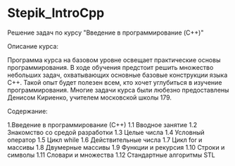 # Stepik_IntroCpp
Решение задач по курсу "Введение в программирование (C++)"

Описание курса:

Программа курса на базовом уровне освещает практические основы программирования. 
В ходе обучения предстоит решить множество небольших задач, охватывающих основные базовые конструкции языка C++. 
Такой опыт будет полезен всем, кто хочет углубиться в изучение программирования. 
Многие задачи курса были любезно предоставлены Денисом Кириенко, учителем московской школы 179.

Содержание:

1.Введение в программирование (С++)
1.1 Вводное занятие
1.2 Знакомство со средой разработки
1.3 Целые числа
1.4 Условный оператор
1.5 Цикл while 
1.6 Действительные числа
1.7 Цикл for и массивы
1.8 Двумерные массивы
1.9 Функции и рекурсия
1.10 Строки и символы
1.11 Словари и множества
1.12 Стандартные алгоритмы STL

